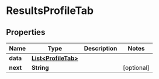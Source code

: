 

# ResultsProfileTab


## Properties

| Name | Type | Description | Notes |
|------------ | ------------- | ------------- | -------------|
|**data** | [**List&lt;ProfileTab&gt;**](ProfileTab.md) |  |  |
|**next** | **String** |  |  [optional] |



